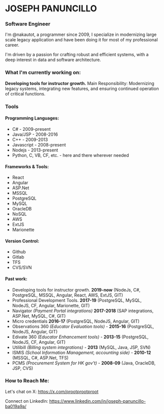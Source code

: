 # JOSEPH PANUNCILLO
### Software Engineer 

I'm @nakautot, a programmer since 2009, I specialize in modernizing large scale legacy application and have been doing it for most of my professional career.

I'm driven by a passion for crafting robust and efficient systems, with a deep interest in data and software architecture.

### What I'm currently working on:

**Developing tools for instructor growth.**
Main Responsibility: Modernizing legacy systems, integrating new features, and ensuring continued operation of critical functions.

### Tools

#### Programming Languages:

- C# - 2009-present
- Java/JSP - 2008-2016
- C++ - 2009-2013
- Javascript - 2008-present
- Nodejs - 2013-present
- Python, C, VB, CF, etc. - here and there wherever needed

#### Frameworks & Tools:
- React
- Angular
- ASP.Net
- MSSQL
- PostgreSQL
- MySQL
- OracleDB
- NoSQL
- AWS
- ExtJS
- Marionette 

#### Version Control:
- Github
- Gitlab
- TFS
- CVS/SVN

#### Past work:

- Developing tools for instructor growth. **2019-now** (NodeJs, C#, PostgreSQL, MSSQL, Angular, React, AWS, ExtJS, GIT)
- Professional Development Tools. **2017-19** (PostgreSQL, MySQL, NodeJS, CF, Angular, Marionette, GIT)
- Navigator _(Payment Portal integrations)_ **2017-2018** (SAP integrations, ASP.Net, MySQL, C#, GIT)
- Micro credentials **2016-17** (PostgreSQL, NodeJS, Angular, GIT)
- Observations 360 _(Educator Evaluation tools)_ - **2015-16** (PostgreSQL, NodeJS, Angular, GIT)
- Edivate 360 _(Educator Enhancement tools)_ - **2013-15** (PostgreSQL, NodeJS, CF, Angular, GIT)
- Utilibill _(Billing system integrations)_ - **2013** (MySQL, Java, JSP, SVN)
- ISMIS _(School Information Management, accounting side)_ - **2010-12** (MSSQL, C#, ASP.Net, TFS)
- PCMS _(Procurement System for HK gov't)_ - **2008-09** (Java, OracleDB, JSP, CVS)

### How to Reach Me:

Let's chat on X: https://x.com/prootprootproot

Connect on LinkedIn: https://www.linkedin.com/in/joseph-panuncillo-ba019a9a/
